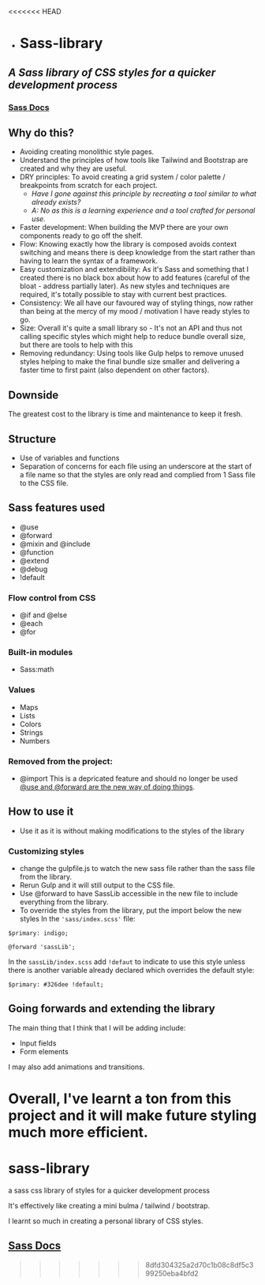 <<<<<<< HEAD
- # Sass-library

## _A Sass library of CSS styles for a quicker development process_

### [Sass Docs](https://sass-lang.com/)

## Why do this?

- Avoiding creating monolithic style pages.
- Understand the principles of how tools like Tailwind and Bootstrap are created and why they are useful.
- DRY principles: To avoid creating a grid system / color palette / breakpoints from scratch for each project.
  - _Have I gone against this principle by recreating a tool similar to what already exists?_
  - _A: No as this is a learning experience and a tool crafted for personal use._
- Faster development: When building the MVP there are your own components ready to go off the shelf.
- Flow: Knowing exactly how the library is composed avoids context switching and means there is deep knowledge from the start
  rather than having to learn the syntax of a framework.
- Easy customization and extendibility: As it's Sass and something that I created there is no black box about how to add features
  (careful of the bloat - address partially later). As new styles and techniques are required, it's totally possible to stay with current best practices.
- Consistency: We all have our favoured way of styling things, now rather than being at the mercy of my mood / motivation I have ready styles to go.
- Size: Overall it's quite a small library so - It's not an API and thus not calling specific styles which might help to reduce bundle overall size,
  but there are tools to help with this
- Removing redundancy: Using tools like Gulp helps to remove unused styles helping to make the final bundle size smaller and delivering
  a faster time to first paint (also dependent on other factors).

## Downside

The greatest cost to the library is time and maintenance to keep it fresh.

## Structure

- Use of variables and functions
- Separation of concerns for each file using an underscore at the start of a file name so that
  the styles are only read and complied from 1 Sass file to the CSS file.

## Sass features used

- @use
- @forward
- @mixin and @include
- @function
- @extend
- @debug
- !default

### Flow control from CSS

- @if and @else
- @each
- @for

### Built-in modules

- Sass:math

### Values

- Maps
- Lists
- Colors
- Strings
- Numbers

### Removed from the project:

- @import This is a depricated feature and should no longer be used
  [@use and @forward are the new way of doing things](https://www.youtube.com/watch?v=CR-a8upNjJ0).

## How to use it

- Use it as it is without making modifications to the styles of the library

### Customizing styles

- change the gulpfile.js to watch the new sass file rather than the sass file from the library.
- Rerun Gulp and it will still output to the CSS file.
- Use @forward to have SassLib accessible in the new file to include everything from the library.
- To override the styles from the library, put the import below the new styles
  In the `'sass/index.scss'` file:

```
$primary: indigo;

@forward 'sassLib';
```

In the `sassLib/index.scss` add `!defaut` to indicate to use this style unless there is another variable already declared which overrides the default style:

```
$primary: #326dee !default;
```

## Going forwards and extending the library

The main thing that I think that I will be adding include:

- Input fields
- Form elements

I may also add animations and transitions.

Overall, I've learnt a ton from this project and it will make future styling much more efficient.
=======
# sass-library
a sass css library of styles for a quicker development process
 
It's effectively like creating a mini bulma / tailwind / bootstrap. 

I learnt so much in creating a personal library of CSS styles. 

## [Sass Docs](https://sass-lang.com/)
>>>>>>> 8dfd304325a2d70c1b08c8df5c399250eba4bfd2

